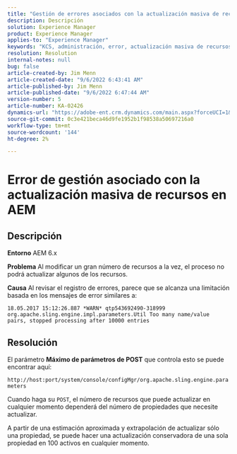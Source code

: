 ```yaml
---
title: "Gestión de errores asociados con la actualización masiva de recursos en AEM"
description: Descripción
solution: Experience Manager
product: Experience Manager
applies-to: "Experience Manager"
keywords: "KCS, administración, error, actualización masiva de recursos, AEM 6.x, error, parámetro, Máximo de parámetros de POST, 100"
resolution: Resolution
internal-notes: null
bug: false
article-created-by: Jim Menn
article-created-date: "9/6/2022 6:43:41 AM"
article-published-by: Jim Menn
article-published-date: "9/6/2022 6:47:44 AM"
version-number: 5
article-number: KA-02426
dynamics-url: "https://adobe-ent.crm.dynamics.com/main.aspx?forceUCI=1&pagetype=entityrecord&etn=knowledgearticle&id=2a24b83c-af2d-ed11-9db1-0022480866ad"
source-git-commit: 0c3e421beca46d9fe1952b1f98538a50697216a0
workflow-type: tm+mt
source-wordcount: '144'
ht-degree: 2%

---
```


# Error de gestión asociado con la actualización masiva de recursos en AEM

## Descripción


<b>Entorno</b>
AEM 6.x

<b>Problema</b>
Al modificar un gran número de recursos a la vez, el proceso no podrá actualizar algunos de los recursos.

<b>Causa</b>
Al revisar el registro de errores, parece que se alcanza una limitación basada en los mensajes de error similares a:

`18.05.2017 15:12:26.887 *WARN* qtp543692490-318999 org.apache.sling.engine.impl.parameters.Util Too many name/value pairs, stopped processing after 10000 entries`


## Resolución


El parámetro <b>Máximo de parámetros de POST</b> que controla esto se puede encontrar aquí:

`http://host:port/system/console/configMgr/org.apache.sling.engine.parameters`

Cuando haga su `POST`, el número de recursos que puede actualizar en cualquier momento dependerá del número de propiedades que necesite actualizar.

A partir de una estimación aproximada y extrapolación de actualizar sólo una propiedad, se puede hacer una actualización conservadora de una sola propiedad en 100 activos en cualquier momento.
